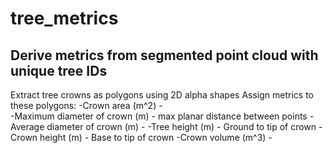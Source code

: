 # tree_metrics
## Derive metrics from segmented point cloud with unique tree IDs

Extract tree crowns as polygons using 2D alpha shapes
Assign metrics to these polygons:
  -Crown area (m^2) - <br>
  -Maximum diameter of crown (m) - max planar distance between points
  -Average diameter of crown (m) - 
  -Tree height (m) - Ground to tip of crown
  -Crown height (m) - Base to tip of crown
  -Crown volume (m^3) - 
